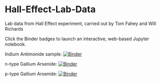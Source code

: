 # Hall-Effect-Lab-Data
Lab data from Hall Effect experiment, carried out by Tom Fahey and Will Richards

Click the Binder badges to launch an interactive, web-based Jupyter notebook.

Indium Antimonide sample:
[![Binder](https://mybinder.org/badge.svg)](https://mybinder.org/v2/gh/TomFahey/Hall-Effect-Lab-Data/master?filepath=InSb.ipynb)

n-type Gallium Arsenide:
[![Binder](https://mybinder.org/badge.svg)](https://mybinder.org/v2/gh/TomFahey/Hall-Effect-Lab-Data/master?filepath=%22n-type%20GaAs.ipynb%22)

p-type Gallium Arsenide:
[![Binder](https://mybinder.org/badge.svg)](https://mybinder.org/v2/gh/TomFahey/Hall-Effect-Lab-Data/master?filepath=p-type%20GaAs.ipynb)


